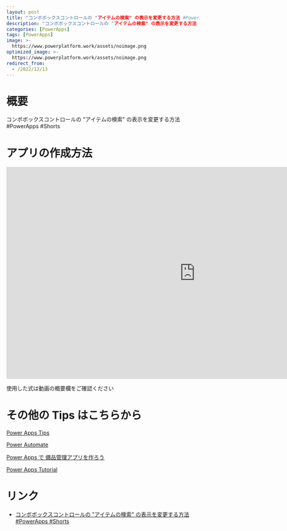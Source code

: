 ```yaml
---
layout: post
title: "コンボボックスコントロールの "アイテムの検索" の表示を変更する方法 #PowerApps #Shorts"
description: "コンボボックスコントロールの "アイテムの検索" の表示を変更する方法 #PowerApps #Shortsを動画で分かりやすく解説"
categories: [PowerApps]
tags: [PowerApps]
image: >-
  https://www.powerplatform.work/assets/noimage.png
optimized_image: >-
  https://www.powerplatform.work/assets/noimage.png
redirect_from:
  - /2022/12/13
---
```



#  概要

コンボボックスコントロールの "アイテムの検索" の表示を変更する方法 #PowerApps #Shorts


# アプリの作成方法

<iframe width="983" height="553" src="https://www.youtube.com/embed/shz7k0CnSyQ" title="YouTube video player" frameborder="0" allow="accelerometer; autoplay; clipboard-write; encrypted-media; gyroscope; picture-in-picture" allowfullscreen></iframe>


使用した式は動画の概要欄をご確認ください


# その他の Tips はこちらから

[Power Apps Tips](https://www.youtube.com/watch?v=VrAQf3JQ7yM&list=PLVhFi1fb3DqakSLVMn22DDcySXh9jtzi- )


[Power Automate](https://www.youtube.com/watch?v=-YnJYT0ASEM&list=PLVhFi1fb3Dqbzic6GieqnLFgD3aTj-eHA)


[Power Apps で 備品管理アプリを作ろう](https://www.youtube.com/playlist?list=PLVhFi1fb3DqZM3HKb8Hea6XEL96990Fyn)


[Power Apps Tutorial](https://www.youtube.com/playlist?list=PLVhFi1fb3DqalxpL974VvAJvV4iWoSbe_)


# リンク


- [コンボボックスコントロールの "アイテムの検索" の表示を変更する方法 #PowerApps #Shorts](https://www.youtube.com/watch?v=shz7k0CnSyQ)


